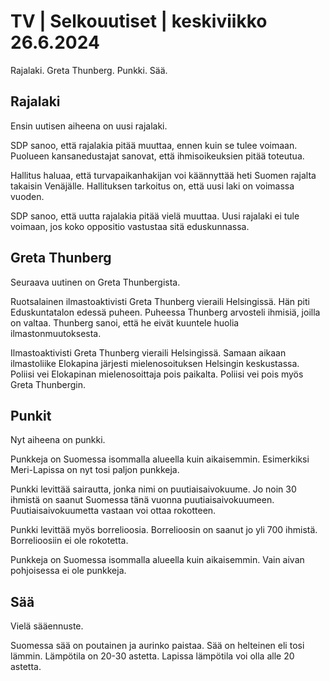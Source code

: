 # TV \| Selkouutiset \| keskiviikko 26.6.2024

Rajalaki. Greta Thunberg. Punkki. Sää.

## Rajalaki

Ensin uutisen aiheena on uusi rajalaki.

SDP sanoo, että rajalakia pitää muuttaa, ennen kuin se tulee voimaan. Puolueen kansanedustajat sanovat, että ihmisoikeuksien pitää toteutua.

Hallitus haluaa, että turvapaikanhakijan voi käännyttää heti Suomen rajalta takaisin Venäjälle. Hallituksen tarkoitus on, että uusi laki on voimassa vuoden.

SDP sanoo, että uutta rajalakia pitää vielä muuttaa. Uusi rajalaki ei tule voimaan, jos koko oppositio vastustaa sitä eduskunnassa.

## Greta Thunberg

Seuraava uutinen on Greta Thunbergista.

Ruotsalainen ilmastoaktivisti Greta Thunberg vieraili Helsingissä. Hän piti Eduskuntatalon edessä puheen. Puheessa Thunberg arvosteli ihmisiä, joilla on valtaa. Thunberg sanoi, että he eivät kuuntele huolia ilmastonmuutoksesta.

Ilmastoaktivisti Greta Thunberg vieraili Helsingissä. Samaan aikaan ilmastoliike Elokapina järjesti mielenosoituksen Helsingin keskustassa. Poliisi vei Elokapinan mielenosoittaja pois paikalta. Poliisi vei pois myös Greta Thunbergin.

## Punkit

Nyt aiheena on punkki.

Punkkeja on Suomessa isommalla alueella kuin aikaisemmin. Esimerkiksi Meri-Lapissa on nyt tosi paljon punkkeja.

Punkki levittää sairautta, jonka nimi on puutiaisaivokuume. Jo noin 30 ihmistä on saanut Suomessa tänä vuonna puutiaisaivokuumeen. Puutiaisaivokuumetta vastaan voi ottaa rokotteen.

Punkki levittää myös borrelioosia. Borrelioosin on saanut jo yli 700 ihmistä. Borrelioosiin ei ole rokotetta.

Punkkeja on Suomessa isommalla alueella kuin aikaisemmin. Vain aivan pohjoisessa ei ole punkkeja.

## Sää

Vielä sääennuste.

Suomessa sää on poutainen ja aurinko paistaa. Sää on helteinen eli tosi lämmin. Lämpötila on 20-30 astetta. Lapissa lämpötila voi olla alle 20 astetta.

